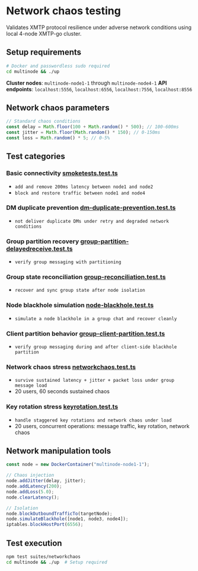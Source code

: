 # Network chaos testing

Validates XMTP protocol resilience under adverse network conditions using local 4-node XMTP-go cluster.

## Setup requirements

```bash
# Docker and passwordless sudo required
cd multinode && ./up
```

**Cluster nodes**: `multinode-node1-1` through `multinode-node4-1`
**API endpoints**: `localhost:5556`, `localhost:6556`, `localhost:7556`, `localhost:8556`

## Network chaos parameters

```typescript
// Standard chaos conditions
const delay = Math.floor(100 + Math.random() * 500); // 100-600ms
const jitter = Math.floor(Math.random() * 150); // 0-150ms
const loss = Math.random() * 5; // 0-5%
```

## Test categories

### Basic connectivity [smoketests.test.ts](smoketests.test.ts)

- `add and remove 200ms latency between node1 and node2`
- `block and restore traffic between node1 and node4`

### DM duplicate prevention [dm-duplicate-prevention.test.ts](dm-duplicate-prevention.test.ts)

- `not deliver duplicate DMs under retry and degraded network conditions`

### Group partition recovery [group-partition-delayedreceive.test.ts](group-partition-delayedreceive.test.ts)

- `verify group messaging with partitioning`

### Group state reconciliation [group-reconciliation.test.ts](group-reconciliation.test.ts)

- `recover and sync group state after node isolation`

### Node blackhole simulation [node-blackhole.test.ts](node-blackhole.test.ts)

- `simulate a node blackhole in a group chat and recover cleanly`

### Client partition behavior [group-client-partition.test.ts](group-client-partition.test.ts)

- `verify group messaging during and after client-side blackhole partition`

### Network chaos stress [networkchaos.test.ts](networkchaos.test.ts)

- `survive sustained latency + jitter + packet loss under group message load`
- 20 users, 60 seconds sustained chaos

### Key rotation stress [keyrotation.test.ts](keyrotation.test.ts)

- `handle staggered key rotations and network chaos under load`
- 20 users, concurrent operations: message traffic, key rotation, network chaos

## Network manipulation tools

```typescript
const node = new DockerContainer("multinode-node1-1");

// Chaos injection
node.addJitter(delay, jitter);
node.addLatency(200);
node.addLoss(5.0);
node.clearLatency();

// Isolation
node.blockOutboundTrafficTo(targetNode);
node.simulateBlackhole([node1, node3, node4]);
iptables.blockHostPort(6556);
```

## Test execution

```bash
npm test suites/networkchaos
cd multinode && ./up  # Setup required
```
